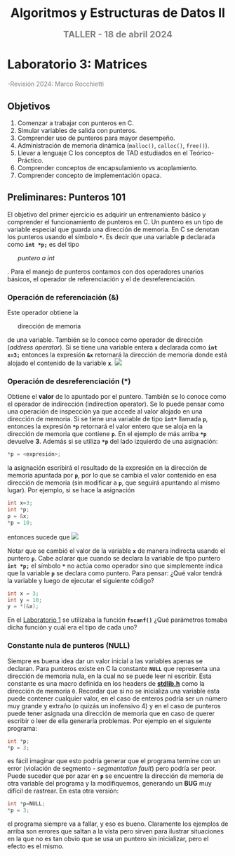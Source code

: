 <h1 align="center" style="font-weight:bold;">Algoritmos y Estructuras de Datos II</h1>
<p align="center" style="color:gray; font-size: 20px; font-weight:bold;">TALLER - 18 de abril 2024</p>

# Laboratorio 3: Matrices
<p style="color:gray; font-size: 14px;">
    -Revisión 2024: Marco Rocchietti
</p>

## Objetivos
1. Comenzar a trabajar con punteros en C.
2. Simular variables de salida con punteros.
3. Comprender uso de punteros para mayor desempeño.
4. Administración de memoria dinámica (`malloc()`, `calloc()`, `free()`).
5. Llevar a lenguaje C los conceptos de TAD estudiados en el Teórico-Práctico.
6. Comprender conceptos de encapsulamiento vs acoplamiento.
7. Comprender concepto de implementación opaca.

## Preliminares: Punteros 101
El objetivo del primer ejercicio es adquirir un entrenamiento básico y comprender el funcionamiento de punteros en C.
Un puntero es un tipo de variable especial que guarda una dirección de memoria. En C se denotan los punteros usando el símbolo **`*`**. Es decir que una variable **p** declarada como **`int *p;`** es del tipo *<ul>puntero a int</ul>*.
Para el manejo de punteros contamos con dos operadores unarios básicos, el operador de referenciación y el de desreferenciación. 

### Operación de referenciación (&)
Este operador obtiene la <ul>dirección de memoria</ul> de una variable. También se lo conoce como operador de dirección (*address operator*). Si se tiene una variable entera **`x`** declarada como **`int x=3;`** entonces la expresión **`&x`** retornará la dirección de memoria donde está alojado el contenido de la variable **`x`**.
![](https://i.ibb.co/FHft3Kt/Captura-desde-2024-04-24-23-51-43.png)

### Operación de desreferenciación (*)
Obtiene el **valor** de lo apuntado por el puntero. También se lo conoce como el operador de indirección (indirection operator). Se lo puede pensar como una operación de inspección ya que accede al valor alojado en una dirección de memoria. Si se tiene una variable de tipo **`int*`** llamada **`p`**, entonces la expresión **`*p`** retornará el valor entero que se aloja en la dirección de memoria que contiene **`p`**. En el ejemplo de más arriba **`*p`** devuelve **3**.
Además si se utiliza **`*p`** del lado izquierdo de una asignación:
```c
*p = <expresión>;
```

la asignación escribirá el resultado de la expresión en la dirección de memoria apuntada por **`p`**, por lo que se cambia el valor contenido en esa dirección de memoria (sin modificar a **`p`**, que seguirá apuntando al mismo lugar). Por ejemplo, si se hace la asignación
```c
int x=3;
int *p;
p = &x;
*p = 10;
```

entonces sucede que
![](https://i.ibb.co/NpTSgyM/Captura-desde-2024-04-24-23-56-35.png)

Notar que se cambió el valor de la variable **`x`** de manera indirecta usando el puntero **`p`**.
Cabe aclarar que cuando se declara la variable de tipo puntero **`int *p;`** el símbolo **`*`** no actúa como operador sino que simplemente indica que la variable **`p`** se declara como puntero.
Para pensar: ¿Qué valor tendrá la variable y luego de ejecutar el siguiente código?
```c
int x = 3;
int y = 10;
y = *(&x);
```

En el [Laboratorio 1](../Laboratorio_01/) se utilizaba la función **`fscanf()`** ¿Qué parámetros tomaba dicha función y cuál era el tipo de cada uno?

### Constante nula de punteros (NULL)
Siempre es buena idea dar un valor inicial a las variables apenas se declaran. Para punteros existe en C la constante **`NULL`** que representa una dirección de memoria nula, en la cual no se puede leer ni escribir. Esta constante es una macro definida en los headers de **[stdlib.h](https://www.tutorialspoint.com/c_standard_library/stdlib_h.htm)** como la dirección de memoria `0`.
Recordar que si no se inicializa una variable esta puede contener cualquier valor, en el caso de enteros podría ser un número muy grande y extraño (o quizás un inofensivo 4) y en el caso de punteros puede tener asignada una dirección de memoria que en caso de querer escribir o leer de ella generaría problemas. Por ejemplo en el siguiente programa:
```c
int *p;
*p = 3;
```

es fácil imaginar que esto podría generar que el programa termine con un error (violación de segmento - *segmentation fault*) pero podría ser peor. Puede suceder que por azar en **`p`** se encuentre la dirección de memoria de otra variable del programa y la modifiquemos, generando un **BUG** muy difícil de rastrear.
En esta otra versión:
```c
int *p=NULL;
*p = 3;
```

el programa siempre va a fallar, y eso es bueno.
Claramente los ejemplos de arriba son errores que saltan a la vista pero sirven para ilustrar situaciones en la que no es tan obvio que se usa un puntero sin inicializar, pero el efecto es el mismo.
